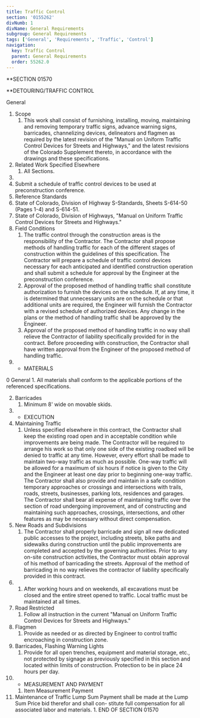 ```yaml
---
title: Traffic Control
section: '0155262'
divNumb: 1
divName: General Requirements
subgroup: General Requirements
tags: ['General', 'Requirements', 'Traffic', 'Control']
navigation:
  key: Traffic Control
  parent: General Requirements
  order: 55262.0
---
```



 **SECTION 01570

 **DETOURING/TRAFFIC CONTROL

General
01. Scope 
    1. This work shall consist of furnishing, installing, moving, maintaining and removing temporary traffic signs, advance warning signs, barricades, channelizing devices, delineators and flagmen as required by the latest revision of the "Manual on Uniform Traffic Control Devices for Streets and Highways," and the latest revisions of the Colorado Supplement thereto, in accordance with the drawings and these specifications.
02. Related Work Specified Elsewhere
    1. All Sections.
03.
   1. Submit a schedule of traffic control devices to be used at preconstruction conference.
04. Reference Standards
   1. State of Colorado, Division of Highway S-Standards, Sheets S-614-50 (Pages 1-4) and S-614-51.
   1. State of Colorado, Division of Highways, "Manual on Uniform Traffic Control Devices for Streets and Highways."
05. Field Conditions
    1. The traffic control through the construction areas is the responsibility of the Contractor. The Contractor shall propose methods of handling traffic for each of the different stages of construction within the guidelines of this specification. The Contractor will prepare a schedule of traffic control devices necessary for each anticipated and identified construction operation and shall submit a schedule for approval by the Engineer at the preconstruction conference.
    1. Approval of the proposed method of handling traffic shall constitute authorization to furnish the devices on the schedule. If, at any time, it is determined that unnecessary units are on the schedule or that additional units are required, the Engineer will furnish the Contractor with a revised schedule of authorized devices. Any change in the plans or the method of handling traffic shall be approved by the Engineer.
    1. Approval of the proposed method of handling traffic in no way shall relieve the Contractor of liability specifically provided for in the contract. Before proceeding with construction, the Contractor shall have written approval from the Engineer of the proposed method of handling traffic.
00. - MATERIALS

0
General
    1. All materials shall conform to the applicable portions of the referenced specifications.

02. Barricades
    1. Minimum 8' wide on movable skids.
00. - EXECUTION
01. Maintaining Traffic
    1. Unless specified elsewhere in this contract, the Contractor shall keep the existing road open and in acceptable condition while improvements are being made. The Contractor will be required to arrange his work so that only one side of the existing roadbed will be denied to traffic at any time. However, every effort shall be made to maintain two-way traffic as much as possible. One-way traffic will be allowed for a maximum of six hours if notice is given to the City and the Engineer at least one day prior to beginning one-way traffic. The Contractor shall also provide and maintain in a safe condition temporary approaches or crossings and intersections with trails, roads, streets, businesses, parking lots, residences and garages. The Contractor shall bear all expense of maintaining traffic over the section of road undergoing improvement, and of constructing and maintaining such approaches, crossings, intersections, and other features as may be necessary without direct compensation.
02. New Roads and Subdivisions
    1. The Contractor shall properly barricade and sign all new dedicated public accesses to the project, including streets, bike paths and sidewalks during construction until the public improvements are completed and accepted by the governing authorities. Prior to any on-site construction activities, the Contractor must obtain approval of his method of barricading the streets. Approval of the method of barricading in no way relieves the contractor of liability specifically provided in this contract.
03. 
    1. After working hours and on weekends, all excavations must be closed and the entire street opened to traffic. Local traffic must be maintained at all times.
04. Road Restricted
    1. Follow all instruction in the current "Manual on Uniform Traffic Control Devices for Streets and Highways."
05. Flagmen
    1. Provide as needed or as directed by Engineer to control traffic encroaching in construction zone.
06. Barricades, Flashing Warning Lights
    1. Provide for all open trenches, equipment and material storage, etc., not protected by signage as previously specified in this section and located within limits of construction. Protection to be in place 24 hours per day.
00. - MEASUREMENT AND PAYMENT
    1. Item Measurement Payment
   1. Maintenance of Traffic Lump Sum Payment shall be made at the Lump Sum Price bid therefor and shall con- stitute full compensation for all associated labor and materials.
    1. END OF SECTION 01570

